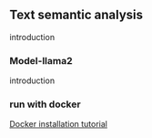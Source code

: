 ## Text semantic analysis
introduction
### Model-llama2
introduction
### run with docker
   [Docker installation tutorial](/Docker_installation_tutorial.md)